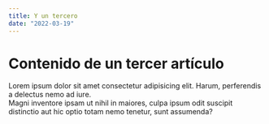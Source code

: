 ```yaml
---
title: Y un tercero 
date: "2022-03-19"
---
```


# Contenido de un tercer artículo

Lorem ipsum dolor sit amet consectetur adipisicing elit. Harum, perferendis a delectus nemo ad iure.  
Magni inventore ipsam ut nihil in maiores, culpa ipsum odit suscipit distinctio aut hic optio totam nemo tenetur, sunt assumenda?